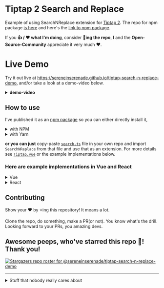 # Tiptap 2 Search and Replace

Example of using SearchNReplace extension for [Tiptap 2](https://tiptap.dev). The repo for npm package [is here](https://github.com/sereneinserenade/tiptap-extension-search-n-replace) and here's the [link to npm package](https://www.npmjs.com/package/@sereneinserenade/tiptap-extension-search-n-replace).

If you **👍 / ❤️ what I'm doing**, consider **🌟ing the repo**, **I** and the **Open-Source-Community** appreciate it very much ❤️.


# Live Demo

Try it out live at https://sereneinserenade.github.io/tiptap-search-n-replace-demo, and/or take a look at a demo-video below.

<details> 
  <summary> <b>demo-video</b> </summary>
  
https://user-images.githubusercontent.com/45892659/163356581-5fd38888-4e29-41d9-b64f-d17948ef7a16.mov
</details>

## How to use

I've published it as an [npm package](https://www.npmjs.com/package/@sereneinserenade/tiptap-extension-search-n-replace) so you can either directly install it, 
 
<details>
  <summary> with NPM </summary>

```
npm i @sereneinserenade/tiptap-extension-search-n-replace
```
</details>
<details>
  <summary> with Yarn </summary>

```
yarn add @sereneinserenade/tiptap-extension-search-n-replace
```
</details>

**or you can just** copy-paste [`search.ts`](src/components/search.ts) file in your own repo and import `SearchNReplace` from that file and use that as an extension. For more details see [`Tiptap.vue`](src/components/Tiptap.vue#L50-L88) or the example implementations below.


### Here are example implementations in Vue and React

<details>
  <summary> Vue </summary>

```ts
import { Editor } from "@tiptap/core";
import { SearchNReplace } from "./path/to/search-n-replace.ts/";

const editor = new Editor({
  content: "<p>Example Text</p>",
  extensions: [
    SearchNReplace.configure({
      searchResultClass: "search-result", // class to give to found items. default 'search-result'
      caseSensitive: false, // no need to explain
      disableRegex: false, // also no need to explain
    }),
  ],
});

const searchTerm = ref<string>("replace");

const replaceTerm = ref<string>("astonishing");

// you can use the commands provided by SearchNReplace extension to update the values of search and replace terms.
const updateSearchReplace = () => {
  if (!editor.value) return;
  editor.value.commands.setSearchTerm(searchTerm.value);
  editor.value.commands.setReplaceTerm(replaceTerm.value);
};
```
</details>
  
<details>
  <summary> React </summary>

```ts
import { Editor } from "@tiptap/core";
import { SearchNReplace } from "./path/to/search-n-replace.ts/";

const editor = new Editor({
  content: "<p>Example Text</p>",
  extensions: [
    SearchNReplace.configure({
      searchResultClass: "search-result", // class to give to found items. default 'search-result'
      caseSensitive: false, // no need to explain
      disableRegex: false, // also no need to explain
    }),
  ],
});

const searchTerm = useState<string>("replace");

const replaceTerm = useState<string>("astonishing");

// you can use the commands provided by SearchNReplace extension to update the values of search and replace terms.
const updateSearchReplace = () => { // you can probably use `useCallback` hook)
  if (!editor.value) return;
  editor.value.commands.setSearchTerm(searchTerm.value);
  editor.value.commands.setReplaceTerm(replaceTerm.value);
};
```
</details>



## Contributing

Show your ❤️ by ⭐️ing this repository! It means a lot.

Clone the repo, do something, make a PR(or not). You know what's the drill. Looking forward to your PRs, you amazing devs.

## Awesome peeps, who've starred this repo 🚀! Thank you!
[![Stargazers repo roster for @sereneinserenade/tiptap-search-n-replace-demo](https://reporoster.com/stars/dark/sereneinserenade/tiptap-search-n-replace-demo)](https://github.com/sereneinserenade/tiptap-search-n-replace-demo/stargazers)

---

<details>
  <summary> Stuff that nobody really cares about </summary>

  # Vue 3 + Vite

  This template should help get you started developing with Vue 3 in Vite. The template uses Vue 3 `<script setup>` SFCs, check out the [script setup docs](https://v3.vuejs.org/api/sfc-script-setup.html#sfc-script-setup) to learn more.

  ## Recommended IDE Setup

  - [VS Code](https://code.visualstudio.com/) + [Volar](https://marketplace.visualstudio.com/items?itemName=johnsoncodehk.volar)
</details>
